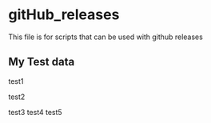 # gitHub_releases
This file is for scripts that can be used with github releases

## My Test data
test1

test2

test3
test4
test5